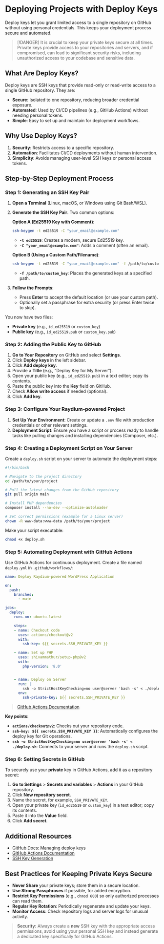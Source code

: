# Deploying Projects with Deploy Keys

Deploy keys let you grant limited access to a single repository on GitHub without using personal credentials. This keeps your deployment process secure and automated.

> [!DANGER]
> It is crucial to keep your private keys secure at all times. Private keys provide access to your repositories and servers, and if compromised, can lead to significant security risks, including unauthorized access to your codebase and sensitive data.

## What Are Deploy Keys?

Deploy keys are SSH keys that provide read-only or read-write access to a single GitHub repository. They are:
- **Secure**: Isolated to one repository, reducing broader credential exposure.
- **Automated**: Used by CI/CD pipelines (e.g., GitHub Actions) without needing personal tokens.
- **Simple**: Easy to set up and maintain for deployment workflows.

## Why Use Deploy Keys?

1. **Security**: Restricts access to a specific repository.  
2. **Automation**: Facilitates CI/CD deployments without human intervention.  
3. **Simplicity**: Avoids managing user-level SSH keys or personal access tokens.

## Step-by-Step Deployment Process

### Step 1: Generating an SSH Key Pair

1. **Open a Terminal** (Linux, macOS, or Windows using Git Bash/WSL).
2. **Generate the SSH Key Pair**. Two common options:

   **Option A (Ed25519 Key with Comment)**:
   ```bash
   ssh-keygen -t ed25519 -C "your_email@example.com"
   ```
   - **`-t ed25519`**: Creates a modern, secure Ed25519 key.
   - **`-C "your_email@example.com"`**: Adds a comment (often an email).

   **Option B (Using a Custom Path/Filename)**:
   ```bash
   ssh-keygen -t ed25519 -C "your_email@example.com" -f /path/to/custom_key
   ```
   - **`-f /path/to/custom_key`**: Places the generated keys at a specified path.

3. **Follow the Prompts**:
   - Press **Enter** to accept the default location (or use your custom path).
   - Optionally set a passphrase for extra security (or press Enter twice to skip).

You now have two files:
- **Private key** (e.g., `id_ed25519` or `custom_key`)
- **Public key** (e.g., `id_ed25519.pub` or `custom_key.pub`)


### Step 2: Adding the Public Key to GitHub

1. **Go to Your Repository** on GitHub and select **Settings**.
2. Click **Deploy keys** in the left sidebar.
3. Click **Add deploy key**.
4. Provide a **Title** (e.g., “Deploy Key for My Server”).
5. Open your public key (e.g., `id_ed25519.pub`) in a text editor; copy its contents.
6. Paste the public key into the **Key** field on GitHub.
7. Check **Allow write access** if needed (optional).
8. Click **Add key**.

### Step 3: Configure Your Raydium-powered Project

1. **Set Up Your Environment**: Create or update a `.env` file with production credentials or other relevant settings.
2. **Deployment Script**: Ensure you have a script or process ready to handle tasks like pulling changes and installing dependencies (Composer, etc.).


### Step 4: Creating a Deployment Script on Your Server

Create a `deploy.sh` script on your server to automate the deployment steps:

```bash
#!/bin/bash

# Navigate to the project directory
cd /path/to/your/project

# Pull the latest changes from the GitHub repository
git pull origin main

# Install PHP dependencies
composer install --no-dev --optimize-autoloader

# Set correct permissions (example for a Linux server)
chown -R www-data:www-data /path/to/your/project
```

Make your script executable:
```bash
chmod +x deploy.sh
```

### Step 5: Automating Deployment with GitHub Actions

Use GitHub Actions for continuous deployment. Create a file named `deploy.yml` in `.github/workflows/`:

```yaml
name: Deploy Raydium-powered WordPress Application

on:
  push:
    branches:
      - main

jobs:
  deploy:
    runs-on: ubuntu-latest

    steps:
    - name: Checkout code
      uses: actions/checkout@v2
      with:
        ssh-key: ${{ secrets.SSH_PRIVATE_KEY }}

    - name: Set up PHP
      uses: shivammathur/setup-php@v2
      with:
        php-version: '8.0'


    - name: Deploy on Server
      run: |
        ssh -o StrictHostKeyChecking=no user@server 'bash -s' < ./deploy.sh
      env:
        ssh-private-key: ${{ secrets.SSH_PRIVATE_KEY }}
```

> [GitHub Actions Documentation](https://github.com/webfactory/ssh-agent)

**Key points**:
- **`actions/checkout@v2`**: Checks out your repository code.
- **`ssh-key: ${{ secrets.SSH_PRIVATE_KEY }}`**: Automatically configures the deploy key for Git operations.
- **`ssh -o StrictHostKeyChecking=no user@server 'bash -s' < ./deploy.sh`**: Connects to your server and runs the `deploy.sh` script.


### Step 6: Setting Secrets in GitHub

To securely use your **private** key in GitHub Actions, add it as a repository secret:

1. **Go to Settings** > **Secrets and variables** > **Actions** in your GitHub repository.
2. Click **New repository secret**.
3. Name the secret, for example, `SSH_PRIVATE_KEY`.
4. Open your private key (`id_ed25519` or `custom_key`) in a text editor; copy its contents.
5. Paste it into the **Value** field.
6. Click **Add secret**.


## Additional Resources

- [GitHub Docs: Managing deploy keys](https://docs.github.com/en/developers/overview/managing-deploy-keys)  
- [GitHub Actions Documentation](https://docs.github.com/en/actions)  
- [SSH Key Generation](https://www.ssh.com/academy/ssh/keygen)


## Best Practices for Keeping Private Keys Secure

- **Never Share** your private keys; store them in a secure location.  
- **Use Strong Passphrases** if possible, for added encryption.  
- **Restrict Key Permissions** (e.g., `chmod 600`) so only authorized processes can read them.  
- **Regular Key Rotation**: Periodically regenerate and update your keys.  
- **Monitor Access**: Check repository logs and server logs for unusual activity.

> **Security:** Always create a **new** SSH key with the appropriate access permissions, avoid using your personal SSH key and instead generate a dedicated key specifically for GitHub Actions.
